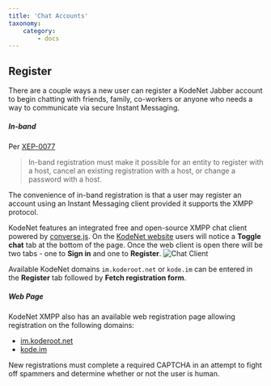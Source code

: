 ```yaml
---
title: 'Chat Accounts'
taxonomy:
    category:
        - docs
---
```

## Register
There are a couple ways a new user can register a KodeNet Jabber account to begin chatting with friends, family, co-workers or anyone who needs a way to communicate via secure Instant Messaging.

##### In-band
Per [XEP-0077](https://xmpp.org/extensions/xep-0077.html)

> In-band registration must make it possible for an entity to register with a host, cancel an existing registration with a host, or change a password with a host.

The convenience of in-band registration is that a user may register an account using an Instant Messaging client provided it supports the XMPP protocol.

KodeNet features an integrated free and open-source XMPP chat client powered by [converse.js](https://conversejs.org/). On the [KodeNet website](https://www.koderoot.net) users will notice a **Toggle chat** tab at the bottom of the page. Once the web client is open there will be two tabs - one to **Sign in** and one to **Register**.
![Chat Client](/user/pages/media/webclient/webclient.png)

Available KodeNet domains `im.koderoot.net` or `kode.im` can be entered in the **Register** tab followed by **Fetch registration form**.

##### Web Page
KodeNet XMPP also has an available web registration page allowing registration on the following domains:

+ [im.koderoot.net](https://im.koderoot.net/register-on-im.koderoot.net)
+ [kode.im](https://im.koderoot.net/register-on-kode.im) 

New registrations must complete a required CAPTCHA in an attempt to fight off spammers and determine whether or not the user is human. 
